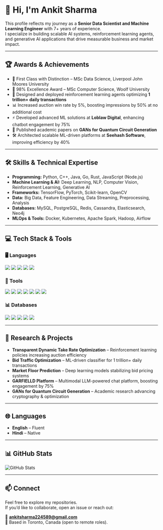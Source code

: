 
# 👋 Hi, I'm Ankit Sharma

This profile reflects my journey as a **Senior Data Scientist and Machine Learning Engineer** with 7+ years of experience.  
I specialize in building scalable AI systems, reinforcement learning agents, and generative AI applications that drive measurable business and market impact.  

---

## 🏆 Awards & Achievements

- 🏅 First Class with Distinction – MSc Data Science, Liverpool John Moores University
- 🏅 98% Excellence Award – MSc Computer Science, Woolf University
- 🚀 Designed and deployed reinforcement learning agents optimizing **1 trillion+ daily transactions**
- 📊 Increased auction win rate by 5%, boosting impressions by 50% at no additional cost
- ⚡ Developed advanced ML solutions at **Loblaw Digital**, enhancing chatbot engagement by 75%
- 🧠 Published academic papers on **GANs for Quantum Circuit Generation**
- 🛠️ Architected scalable ML-driven platforms at **Seehash Software**, improving efficiency by 40%

---

## 🛠️ Skills & Technical Expertise

- **Programming:** Python, C++, Java, Go, Rust, JavaScript (Node.js)  
- **Machine Learning & AI:** Deep Learning, NLP, Computer Vision, Reinforcement Learning, Generative AI  
- **Frameworks:** TensorFlow, PyTorch, Scikit-learn, OpenCV  
- **Data:** Big Data, Feature Engineering, Data Streaming, Preprocessing, Analysis  
- **Databases:** MySQL, PostgreSQL, Redis, Cassandra, Elasticsearch, Neo4j  
- **MLOps & Tools:** Docker, Kubernetes, Apache Spark, Hadoop, Airflow  

---

## 💻 Tech Stack & Tools

### 🖥️ Languages
<p>
  <img src="https://img.shields.io/badge/Python-3776AB?style=for-the-badge&logo=python&logoColor=white"/>
  <img src="https://img.shields.io/badge/C++-00599C?style=for-the-badge&logo=c%2B%2B&logoColor=white"/>
  <img src="https://img.shields.io/badge/Java-ED8B00?style=for-the-badge&logo=openjdk&logoColor=white"/>
  <img src="https://img.shields.io/badge/Go-00ADD8?style=for-the-badge&logo=go&logoColor=white"/>
  <img src="https://img.shields.io/badge/Rust-000000?style=for-the-badge&logo=rust&logoColor=white"/>
</p>

### 🔧 Tools
<p>
  <img src="https://img.shields.io/badge/TensorFlow-FF6F00?style=for-the-badge&logo=tensorflow&logoColor=white"/>
  <img src="https://img.shields.io/badge/PyTorch-EE4C2C?style=for-the-badge&logo=pytorch&logoColor=white"/>
  <img src="https://img.shields.io/badge/Scikit--learn-F7931E?style=for-the-badge&logo=scikit-learn&logoColor=white"/>
  <img src="https://img.shields.io/badge/Kubernetes-326CE5?style=for-the-badge&logo=kubernetes&logoColor=white"/>
  <img src="https://img.shields.io/badge/Docker-2496ED?style=for-the-badge&logo=docker&logoColor=white"/>
  <img src="https://img.shields.io/badge/Apache_Spark-E25A1C?style=for-the-badge&logo=apachespark&logoColor=white"/>
  <img src="https://img.shields.io/badge/Apache_Hadoop-66CCFF?style=for-the-badge&logo=apachehadoop&logoColor=black"/>
</p>

### 📊 Databases
<p>
  <img src="https://img.shields.io/badge/MySQL-4479A1?style=for-the-badge&logo=mysql&logoColor=white"/>
  <img src="https://img.shields.io/badge/PostgreSQL-316192?style=for-the-badge&logo=postgresql&logoColor=white"/>
  <img src="https://img.shields.io/badge/Redis-DC382D?style=for-the-badge&logo=redis&logoColor=white"/>
  <img src="https://img.shields.io/badge/Cassandra-1287B1?style=for-the-badge&logo=apachecassandra&logoColor=white"/>
  <img src="https://img.shields.io/badge/Neo4j-018BFF?style=for-the-badge&logo=neo4j&logoColor=white"/>
</p>

---

## 🎯 Research & Projects

- **Transparent Dynamic Take Rate Optimization** – Reinforcement learning policies increasing auction efficiency  
- **Bid Traffic Optimization** – ML-driven classifier for 1 trillion+ daily transactions  
- **Market Floor Prediction** – Deep learning models stabilizing bid pricing systems  
- **GARFIELLD Platform** – Multimodal LLM-powered chat platform, boosting engagement by 75%  
- **GANs for Quantum Circuit Generation** – Academic research advancing cryptography & optimization  

---

## 🌐 Languages

- **English** – Fluent  
- **Hindi** – Native  

---

## 📊 GitHub Stats

![GitHub Stats](https://github-readme-stats.vercel.app/api?username=ankitsharma-tech&theme=tokyonight&show_icons=true&hide_border=false&count_private=true)

---

## 📫 Connect

Feel free to explore my repositories.  
If you’d like to collaborate, open an issue or reach out:  

📧 **ankitsharma224589@gmail.com**  
📍 Based in Toronto, Canada (open to remote roles).
